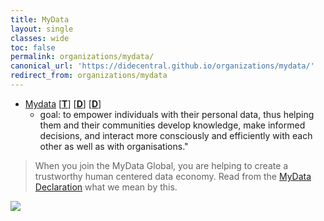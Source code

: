 ```yaml
---
title: MyData
layout: single
classes: wide
toc: false
permalink: organizations/mydata/
canonical_url: 'https://didecentral.github.io/organizations/mydata/'
redirect_from: organizations/mydata
---
```


* [Mydata](http://mydata.org/) [[**T**](https://twitter.com/mydataorg)] [[**D**](https://mydata.org/papers/)] [[**D**](https://mydata.org/declaration/)]
   * goal: to empower individuals with their personal data, thus helping them and their communities develop knowledge, make informed decisions, and interact more consciously and efficiently with each other as well as with organisations."

>When you join the MyData Global, you are helping to create a trustworthy human centered data economy. Read from the [MyData Declaration](https://mydata.org/declaration/) what we mean by this.

![](https://i.imgur.com/gIbUsDQ.png)
